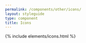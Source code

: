 ```yaml
---
permalink: /components/other/icons/
layout: styleguide
type: component
title: Icons
---
```


{% include elements/icons.html %}
